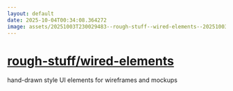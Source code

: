 ```yaml
---
layout: default
date: 2025-10-04T00:34:08.364272
image: assets/20251003T230029483--rough-stuff--wired-elements--20251003T230445545--cropped.png
---
```


# [rough-stuff/wired-elements](https://github.com/rough-stuff/wired-elements)

hand-drawn style UI elements for wireframes and mockups
